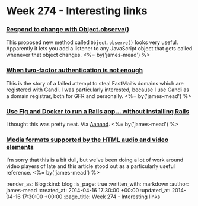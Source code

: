 Week 274 - Interesting links
============================

### [Respond to change with Object.observe()](http://updates.html5rocks.com/2012/11/Respond-to-change-with-Object-observe)

This proposed new method called `Object.observe()` looks very useful. Apparently it lets you add a listener to any JavaScript object that gets called whenever that object changes. <%= by('james-mead') %>


### [When two-factor authentication is not enough](http://blog.fastmail.fm/2014/04/10/when-two-factor-authentication-is-not-enough/)

This is the story of a failed attempt to steal FastMail’s domains which are registered with Gandi. I was particularly interested, because I use Gandi as a domain registrar, both for GFR and personally. <%= by('james-mead') %>


### [Use Fig and Docker to run a Rails app... without installing Rails](https://www.orchardup.com/blog/use-fig-to-run-a-rails-app)

I thought this was pretty neat. Via [Aanand](https://twitter.com/aanand). <%= by('james-mead') %>


### [Media formats supported by the HTML audio and video elements](https://developer.mozilla.org/en-US/docs/HTML/Supported_media_formats)

I'm sorry that this is a bit dull, but we've been doing a lot of work around video players of late and this article stood out as a particularly useful reference. <%= by('james-mead') %>


:render_as: Blog
:kind: blog
:is_page: true
:written_with: markdown
:author: james-mead
:created_at: 2014-04-16 17:30:00 +00:00
:updated_at: 2014-04-16 17:30:00 +00:00
:page_title: Week 274 - Interesting links
